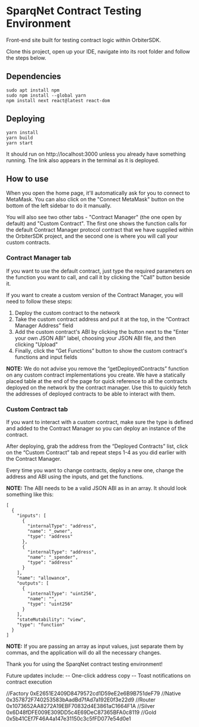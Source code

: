 # SparqNet Contract Testing Environment

Front-end site built for testing contract logic within OrbiterSDK.

Clone this project, open up your IDE, navigate into its root folder and follow the steps below.

## Dependencies

```
sudo apt install npm
sudo npm install --global yarn
npm install next react@latest react-dom
```

## Deploying

```
yarn install
yarn build
yarn start
```

It should run on http://localhost:3000 unless you already have something running. The link also appears in the terminal as it is deployed.

## How to use

When you open the home page, it'll automatically ask for you to connect to MetaMask. You can also click on the "Connect MetaMask" button on the bottom of the left sidebar to do it manually.

You will also see two other tabs - "Contract Manager" (the one open by default) and "Custom Contract". The first one shows the function calls for the default Contract Manager protocol contract that we have supplied within the OrbiterSDK project, and the second one is where you will call your custom contracts.

### Contract Manager tab

If you want to use the default contract, just type the required parameters on the function you want to call, and call it by clicking the "Call" button beside it.

If you want to create a custom version of the Contract Manager, you will need to follow these steps:

1. Deploy the custom contract to the network
2. Take the custom contract address and put it at the top, in the “Contract Manager Address” field
3. Add the custom contract's ABI by clicking the button next to the "Enter your own JSON ABI" label, choosing your JSON ABI file, and then clicking "Upload"
4. Finally, click the “Get Functions” button to show the custom contract's functions and input fields

**NOTE:** We do not advise you remove the “getDeployedContracts” function on any custom contract implementations you create. We have a statically placed table at the end of the page for quick reference to all the contracts deployed on the network by the contract manager. Use this to quickly fetch the addresses of deployed contracts to be able to interact with them.

### Custom Contract tab

If you want to interact with a custom contract, make sure the type is defined and added to the Contract Manager so you can deploy an instance of the contract.

After deploying, grab the address from the “Deployed Contracts” list, click on the “Custom Contract” tab and repeat steps 1-4 as you did earlier with the Contract Manager.

Every time you want to change contracts, deploy a new one, change the address and ABI using the inputs, and get the functions.

**NOTE:** The ABI needs to be a valid JSON ABI as in an array. It should look something like this:

```
[
  {
    "inputs": [
      {
        "internalType": "address",
        "name": "_owner",
        "type": "address"
      },
      {
        "internalType": "address",
        "name": "_spender",
        "type": "address"
      }
    ],
    "name": "allowance",
    "outputs": [
      {
        "internalType": "uint256",
        "name": "",
        "type": "uint256"
      }
    ],
    "stateMutability": "view",
    "type": "function"
  }
]
```

**NOTE:** If you are passing an array as input values, just separate them by commas, and the application will do all the necessary changes.

Thank you for using the SparqNet contract testing environment!


Future updates include:
  -- One-click address copy
  -- Toast notifications on contract execution



//Factory
0xE2651E2409D8479572cd1D59eE2e6B9B751deF79
//Native
0x357872F740253583bAadBd7fAd7a192E0f3e22d9
//Router
0x1073652AA8272A19EBF70832d4E3861aC1664F1A
//Silver
0x6D48fDFE009E309DD5c4E69DeC87365BFA0c8119
//Gold
0x5b41CEf7F46A4a147e31150c3c5fFD077e54d0e1